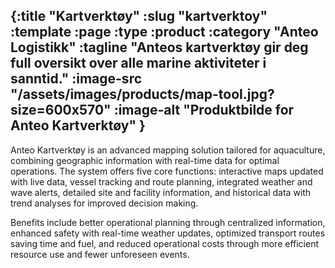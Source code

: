 {:title "Kartverktøy"
 :slug "kartverktoy"
 :template :page
 :type :product
 :category "Anteo Logistikk"
 :tagline "Anteos kartverktøy gir deg full oversikt over alle marine aktiviteter i sanntid."
 :image-src "/assets/images/products/map-tool.jpg?size=600x570"
 :image-alt "Produktbilde for Anteo Kartverktøy"
 }
---
Anteo Kartverktøy is an advanced mapping solution tailored for aquaculture, combining geographic information with real-time data for optimal operations.
The system offers five core functions: interactive maps updated with live data, vessel tracking and route planning, integrated weather and wave alerts, detailed site and facility information, and historical data with trend analyses for improved decision making.

Benefits include better operational planning through centralized information, enhanced safety with real-time weather updates, optimized transport routes saving time and fuel, and reduced operational costs through more efficient resource use and fewer unforeseen events.
